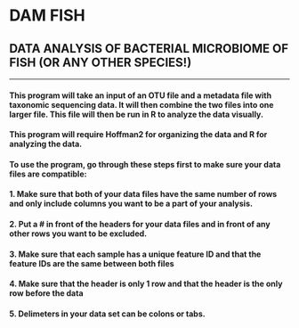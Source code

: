 # **DAM FISH**
## **D**ATA **A**NALYSIS OF BACTERIAL **M**ICROBIOME OF **FISH** (OR ANY OTHER SPECIES!)
***


#### This program will take an input of an OTU file and a metadata file with taxonomic sequencing data. It will then combine the two files into one larger file. This file will then be run in R to analyze the data visually.


#### This program will require Hoffman2 for organizing the data and R for analyzing the data.


#### To use the program, go through these steps first to make sure your data files are compatible:
#### 1. Make sure that both of your data files have the same number of rows and only include columns you want to be a part of your analysis.
#### 2. Put a # in front of the headers for your data files and in front of any other rows you want to be excluded. 
#### 3. Make sure that each sample has a unique feature ID and that the feature IDs are the same between both files
#### 4. Make sure that the header is only 1 row and that the header is the only row before the data 
#### 5. Delimeters in your data set can be colons or tabs.
